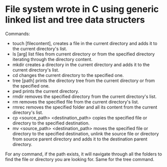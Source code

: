 # File system wrote in C using generic linked list and tree data structers
Commands:
- touch <filename> [filecontent], creates a file in the current
directory and adds it to the current directory's list.
- ls [arg] list files from current directory or from the
specified directory iterating through the directory content.
- mkdir <dirname> creates a directory in the current directory
and adds it to the current directory's list.
- cd <path> changes the current directory to the specified one.
- tree [path] prints the directory tree from the current directory
or from the specified one.
- pwd prints the current directory.
- rmdir <dirname> removes the specified directory from the current
directory's list.
- rm <filename> removes the specified file from the current
directory's list.
- rmrec <resourcename> removes the specified folder and all its
content from the current directory's list.
- cp <source_path> <destination_path>
copies the specified file or directory to the specified destination.
- mv <source_path> <destination_path> 
moves the specified file or directory to the specified destination,
unlink the source file or directory from source parent directory 
and adds it to the destination parent directory.

For any command, if the path exists, it will navigate through all the folders
to find the file or directory you are looking for. Same for the tree command.
